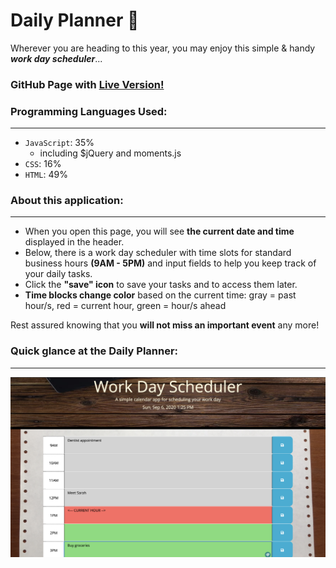 # Daily Planner :calendar:

Wherever you are heading to this year, you may enjoy this simple & handy _**work day scheduler**_...

### GitHub Page with [Live Version!](https://peterdudek.github.io/daily-planner/index.html)

### Programming Languages Used:
---
* `JavaScript`: 35%
  * including $jQuery and moments.js
* `CSS`: 16%
* `HTML`: 49%

### About this application:
---
+ When you open this page, you will see **the current date and time** displayed in the header.
+ Below, there is a work day scheduler with time slots for standard business hours **(9AM - 5PM)** and input fields to help you keep track of your daily tasks.
+ Click the **"save" icon** to save your tasks and to access them later.
+ **Time blocks change color** based on the current time: gray = past hour/s, red = current hour, green = hour/s ahead


Rest assured knowing that you **will not miss an important event** any more!

### Quick glance at the Daily Planner:
---

![screenshot](./img/screen2.png)

